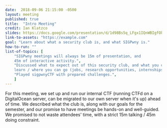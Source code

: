 ```yaml
---
date:  2018-09-06 21:15:00 -0500
layout: meeting
published: true
title:  "Intro Meeting"
credit: Ian Klatzco
slides: https://docs.google.com/presentation/d/1d98Bs5q_LFgx1IQnWBIgfOkGYOEfoc1qdbV9nIr3v6w/
link-to-assets: "https://example.com"
goal: "Learn about what a security club is, and what SIGPwny is."
how-to-run: ""
list-of-topics: [
	"SIGPwny meetings will always be 15m of presentation, and
	45m of interactive activity.",
	"Discussed what to expect out of this security club, and what you can
	learn / where you can go (jobs, research opportunities, internships)",
	"Played sigpwnyCTF with prepared challenges.",
	]
---
```


<!-- This is the format for every single meeting. For boxers: all information can go
into the "front matter" above, between the three backslashes. -->


For this meeting, we set up and run our internal CTF (running CTFd on a
DigitalOcean server, can be migrated to our own server when it's up)  ahead
of time. We described what the club is, along with our goals for the
semester, and our promise to have meetings be hands-on and well-guided. We
promised to not waste attendees' time, with a strict 15m talking / 45m
doing constraint.


